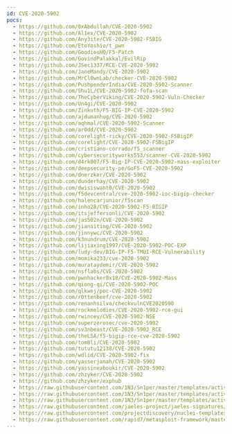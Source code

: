 ```yaml
---
id: CVE-2020-5902
pocs:
  - https://github.com/0xAbdullah/CVE-2020-5902
  - https://github.com/Al1ex/CVE-2020-5902
  - https://github.com/Any3ite/CVE-2020-5902-F5BIG
  - https://github.com/EtoYoshio/t_pwn
  - https://github.com/GoodiesHQ/F5-Patch
  - https://github.com/GovindPalakkal/EvilRip
  - https://github.com/JSec1337/RCE-CVE-2020-5902
  - https://github.com/JaneMandy/CVE-2020-5902
  - https://github.com/MrCl0wnLab/checker-CVE-2020-5902
  - https://github.com/PushpenderIndia/CVE-2020-5902-Scanner
  - https://github.com/Shu1L/CVE-2020-5902-fofa-scan
  - https://github.com/TheCyberViking/CVE-2020-5902-Vuln-Checker
  - https://github.com/Un4gi/CVE-2020-5902
  - https://github.com/Zinkuth/F5-BIG-IP-CVE-2020-5902
  - https://github.com/ajdumanhug/CVE-2020-5902
  - https://github.com/aqhmal/CVE-2020-5902-Scanner
  - https://github.com/ar0dd/CVE-2020-5902
  - https://github.com/corelight-ricky/CVE-2020-5902-F5BigIP
  - https://github.com/corelight/CVE-2020-5902-F5BigIP
  - https://github.com/cristiano-corrado/f5_scanner
  - https://github.com/cybersecurityworks553/scanner-CVE-2020-5902
  - https://github.com/d4rk007/F5-Big-IP-CVE-2020-5902-mass-exploiter
  - https://github.com/deepsecurity-pe/GoF5-CVE-2020-5902
  - https://github.com/dnerzker/CVE-2020-5902
  - https://github.com/dunderhay/CVE-2020-5902
  - https://github.com/dwisiswant0/CVE-2020-5902
  - https://github.com/f5devcentral/cve-2020-5902-ioc-bigip-checker
  - https://github.com/halencarjunior/f5scan
  - https://github.com/inho28/CVE-2020-5902-F5-BIGIP
  - https://github.com/itsjeffersonli/CVE-2020-5902
  - https://github.com/jas502n/CVE-2020-5902
  - https://github.com/jiansiting/CVE-2020-5902
  - https://github.com/jinnywc/CVE-2020-5902
  - https://github.com/k3nundrum/CVE-2020-5902
  - https://github.com/lijiaxing1997/CVE-2020-5902-POC-EXP
  - https://github.com/ludy-dev/BIG-IP-F5-TMUI-RCE-Vulnerability
  - https://github.com/momika233/cve-2020-5902
  - https://github.com/murataydemir/CVE-2020-5902
  - https://github.com/nsflabs/CVE-2020-5902
  - https://github.com/pwnhacker0x18/CVE-2020-5902-Mass
  - https://github.com/qiong-qi/CVE-2020-5902-POC
  - https://github.com/qlkwej/poc-CVE-2020-5902
  - https://github.com/r0ttenbeef/cve-2020-5902
  - https://github.com/renanhsilva/checkvulnCVE2020590
  - https://github.com/rockmelodies/CVE-2020-5902-rce-gui
  - https://github.com/rwincey/CVE-2020-5902-NSE
  - https://github.com/superzerosec/cve-2020-5902
  - https://github.com/sv3nbeast/CVE-2020-5902_RCE
  - https://github.com/theLSA/f5-bigip-rce-cve-2020-5902
  - https://github.com/tom0li/CVE-2020-5902
  - https://github.com/tututu12138/CVE-2020-5902
  - https://github.com/wdlid/CVE-2020-5902-fix
  - https://github.com/yasserjanah/CVE-2020-5902
  - https://github.com/yassineaboukir/CVE-2020-5902
  - https://github.com/zhzyker/CVE-2020-5902
  - https://github.com/zhzyker/exphub
  - https://raw.githubusercontent.com/1N3/Sn1per/master/templates/active/CVE-2020-5902_-_F5_BIG-IP_Remote_Code_Execution_1.sh
  - https://raw.githubusercontent.com/1N3/Sn1per/master/templates/active/CVE-2020-5902_-_F5_BIG-IP_Remote_Code_Execution_2.sh
  - https://raw.githubusercontent.com/1N3/Sn1per/master/templates/active/CVE-2020-5902_-_F5_BIG-IP_XSS.sh
  - https://raw.githubusercontent.com/jaeles-project/jaeles-signatures/master/cves/f5-bigip-rce-cve-2020-5902.yaml
  - https://raw.githubusercontent.com/projectdiscovery/nuclei-templates/master/cves/CVE-2020-5902.yaml
  - https://raw.githubusercontent.com/rapid7/metasploit-framework/master/modules/exploits/linux/http/f5_bigip_tmui_rce.rb
---
```

